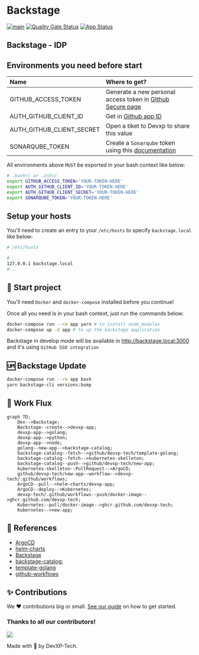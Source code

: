 # Backstage

[![main](https://github.com/devxp-tech/backstage/actions/workflows/main.yaml/badge.svg)](https://github.com/devxp-tech/backstage/actions/workflows/main.yaml)
[![Quality Gate Status](https://sonar.devxp-tech.io/api/project_badges/measure?project=backstage&metric=alert_status&token=sqb_74c9f64189d6254e4a656602ea00fc84f25ad5f5)](https://sonar.devxp-tech.io/dashboard?id=backstage)
[![App Status](https://argocd.diegoluisi.eti.br/api/badge?name=backstage-prd&revision=true)](https://argocd.diegoluisi.eti.br/applications/backstage-prd)

## Backstage - IDP

## Environments you need before start

| Name                      | Where to get?                                                                                                   |
| :------------------------ | :-------------------------------------------------------------------------------------------------------------- |
| GITHUB_ACCESS_TOKEN       | Generate a new personal access token in [GIthub Secure page](https://github.com/settings/tokens)                |
| AUTH_GITHUB_CLIENT_ID     | Get in [Github app ID](https://github.com/organizations/devxp-tech/settings/applications/1927877)             |
| AUTH_GITHUB_CLIENT_SECRET | Open a tiket to Devxp to share this value                                                                       |
| SONARQUBE_TOKEN           | Create a `Sonarqube` token using this [documentation](https://docs.sonarqube.org/latest/user-guide/user-token/) |

All environments above `MUST` be exported in your bash context like below:

```sh
# .bashrc or .zshrc
export GITHUB_ACCESS_TOKEN='YOUR-TOKEN-HERE'
export AUTH_GITHUB_CLIENT_ID='YOUR-TOKEN-HERE'
export AUTH_GITHUB_CLIENT_SECRET='YOUR-TOKEN-HERE'
export SONARQUBE_TOKEN='YOUR-TOKEN-HERE'
```

## Setup your hosts

You'll need to create an entry to your `/etc/hosts` to specify `backstage.local` like below:

```sh
# /etc/hosts

# ...
127.0.0.1 backstage.local
#...

```

## 🚀 Start project

You'll need `Docker` and `docker-compose` installed before you continue!

Once all you need is in your bash context, just run the commands below:

```sh
docker-compose run --rm app yarn # to install node_modules
docker-compose up -d app # to up the backstage application
```

Backstage in develop mode will be available in <http://backstage.local:3000> and it's using `GitHub SSO integration`

## 🆙 Backstage Update

```sh
docker-compose run --rm app bash
yarn backstage-cli versions:bump
```

## 🚦 Work Flux

```mermaid
graph TD;
    Dev-->Backstage;
    Backstage--create-->devxp-app;
    devxp-app-->golang;
    devxp-app-->python;
    devxp-app-->node;
    golang--new-app-->backstage-catalog;
    backstage-catalog--fetch-->github/devxp-tech/template-golang;
    backstage-catalog--fetch-->kubernetes-skelleton;
    backstage-catalog--push-->github/devxp-tech/new-app;
    kubernetes-skelleton--PullRequest-->ArgoCD;
    github/devxp-tech/new-app--workflow-->devxp-tech/.github/workflows;
    ArgoCD--pull-->helm-charts/devxp-app;
    ArgoCD--deploy-->Kubernetes;
    devxp-tech/.github/workflows--push/docker-image-->ghcr.github.com/devxp-tech;
    Kubernetes--pull/docker-image-->ghcr.github.com/devxp-tech;
    Kubernetes-->new-app;
```

## 🧩 References 

- [ArgoCD](https://github.com/devxp-tech/gitops)
- [helm-charts](https://github.com/devxp-tech/helm-charts)
- [Backstage](https://github.com/devxp-tech/backstage)
- [backstage-catalog:](https://github.com/devxp-tech/backstage-catalog)
- [template-golang](https://github.com/devxp-tech/template-golang)
- [github-workflows](https://github.com/devxp-tech/.github)


## ✨ Contributions

We ❤️ contributions big or small. [See our guide](contributing.md) on how to get started.

### Thanks to all our contributors!

<a href="https://github.com/devxp-tech/backstage/graphs/contributors">
  <img src="https://contrib.rocks/image?repo=devxp-tech/backstage" />
</a>

Made with 💜 by DevXP-Tech.
